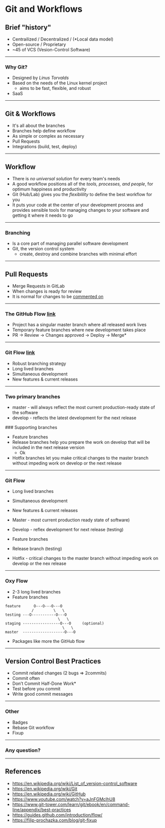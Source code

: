 # Git and Workflows

## Brief "history"
- Centrailized / Decentralized / (*Local data model)
- Open-source / Proprietary
- ~45 of VCS (Vesion-Control Software)





---

### Why Git?
- Designed by *Linus Torvalds*
- Based on the needs of the Linux kernel project
	- aims to be fast, flexible, and robust
- SaaS





---

## Git & Workflows
- It's all about the branches
- Branches help define workflow
- As simple or complex as necessary
- Pull Requests
- Integrations (build, test, deploy)





---

## Workflow
- There is *no universal solution* for every team's needs
- A good workflow positions all of the *tools, processes, and people*, for optimum happiness and productivity
- Git (Hub/Lab) gives you the *flexiblility* to define the best workflow for you
- It puts your code at the center of your development process and provides sensible tools for managing changes to your software and getting it where it needs to go





---

### Branching
- Is a core part of managing parallel software development
- Git, the version control system
	- create, destroy and combine branches with minimal effort






---

## Pull Requests
- Merge Requests in GitLab
- When changes is ready for review
- It is normal for changes to be [commented on](https://github.com/nette/tracy/pull/241)





---

### The GitHub Flow [link](https://youtu.be/aJnFGMclhU8?t=105)
- Project has a singular master branch where all released work lives
- Temporary feature branches where new development takes place
- PR -> Review -> Changes approved -> Deploy -> Merge*





---

### Git Flow [link](https://youtu.be/aJnFGMclhU8?t=257)
- Robust branching strategy
- Long lived branches
- Simultaneous development
- New features & current releases





---

### Two primary branches
- master - will always reflect the most current production-ready state of the software
- develop - reflects the latest development for the next release

### Supporting branches
- Feature branches
- Release branches help you prepare the work on develop that will be included in the next release version
	- Ok
- Hotfix branches let you make critical changes to the master branch without impeding work on develop or the next release




---

### Git Flow
- Long lived branches
- Simultaneous development
- New features & current releases

- Master - most current production ready state of software)
- Develop - reflex development for next release (testing)
- Feature branches
- Release branch (testing)
- Hotfix - critical changes to the master branch without impeding work on develop or the nex release




---

### Oxy Flow
- 2-3 long lived branches
- Feature branches

```
feature      O---O---O---O
            /         \   \
testing ---O-----------O---O
                        \   \
staging -----------------O---O     (optional)
                          \   \
master  -------------------O---O
```

- Packages like more the GitHub flow




---

## Version Control Best Practices
- Commit related changes (2 bugs => 2commits)
- Commit often
- Don’t Commit Half-Done Work*
- Test before you commit
- Write good commit messages




---

### Other
- Badges
- Rebase Git workflow
- Fixup




---

### Any question?




---

## References
- https://en.wikipedia.org/wiki/List_of_version-control_software
- https://en.wikipedia.org/wiki/Git
- https://en.wikipedia.org/wiki/GitHub
- https://www.youtube.com/watch?v=aJnFGMclhU8
- https://www.git-tower.com/learn/git/ebook/en/command-line/appendix/best-practices
- https://guides.github.com/introduction/flow/
- https://filip-prochazka.com/blog/git-fixup
